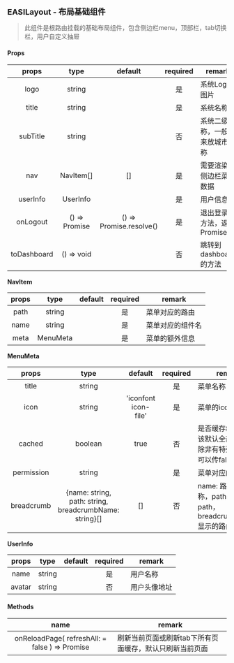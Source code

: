 <p><strong id="EASILayout" style="font-size: 18px">EASILayout - 布局基础组件</strong></p>

> 此组件是根路由挂载的基础布局组件，包含侧边栏menu，顶部栏，tab切换栏，用户自定义抽屉

#### Props

| props        | type        | default     | required      |    remark      |
| :------------: | :-----------: | :-----------: | :-----------: | -------------- |
| logo  |  string   |    |  是  | 系统Logo图片 |
| title   |  string    |    |  是  | 系统名称 |
| subTitle   |  string    |    |  否  | 系统二级名称，一般用来放城市名称 |
| nav  |  NavItem[]  |   []  |  是  | 需要渲染的侧边栏菜单数据 |
| userInfo  |  UserInfo  |    |  是  | 用户信息 |
| onLogout  |  () => Promise<any>  |  () => Promise.resolve()  |  是  | 退出登录的方法，返回Promise |
| toDashboard | () => void |  |  否  | 跳转到dashboard的方法 |

<strong>NavItem</strong> <br/>

| props        | type        | default     | required      |    remark      |
 | :------------: | :-----------: | :-----------: | :-----------: | -------------- |
| path  |  string   |    |  是  | 菜单对应的路由 |
| name   |  string    |    |  是  | 菜单对应的组件名 |
| meta   |  MenuMeta    |    |  是  | 菜单的额外信息 |

<strong>MenuMeta</strong> <br/>

| props        | type        | default     | required      |    remark      |
| :------------: | :-----------: | :-----------: | :-----------: | -------------- |
| title  |  string   |    |  是  | 菜单名称 |
| icon   |  string    |  'iconfont icon-file'  |  是  | 菜单的icon |
| cached   |  boolean    |  true  |  否  | 是否缓存组件，应该默认全部缓存，除非有特殊需求，可以传false |
| permission   |  string    |    |  是  | 菜单对应的权限点 |
| breadcrumb   |  {name: string, path: string, breadcrumbName: string}[]    |  []  |  否  | name: 路由组件名称，path: 路由path，breadcrumbName: 显示的路由名字 |

<strong>UserInfo</strong> <br/>

| props        | type        | default     | required      |    remark      |
| :------------: | :-----------: | :-----------: | :-----------: | -------------- |
| name  |  string   |    |  是  | 用户名称 |
| avatar   |  string    |   |  否  | 用户头像地址 |

#### Methods

| name         |    remark      |
| :------------: | -------------- |
| onReloadPage( refreshAll: = false ) => Promise<void>  | 刷新当前页面或刷新tab下所有页面缓存，默认只刷新当前页面 |
